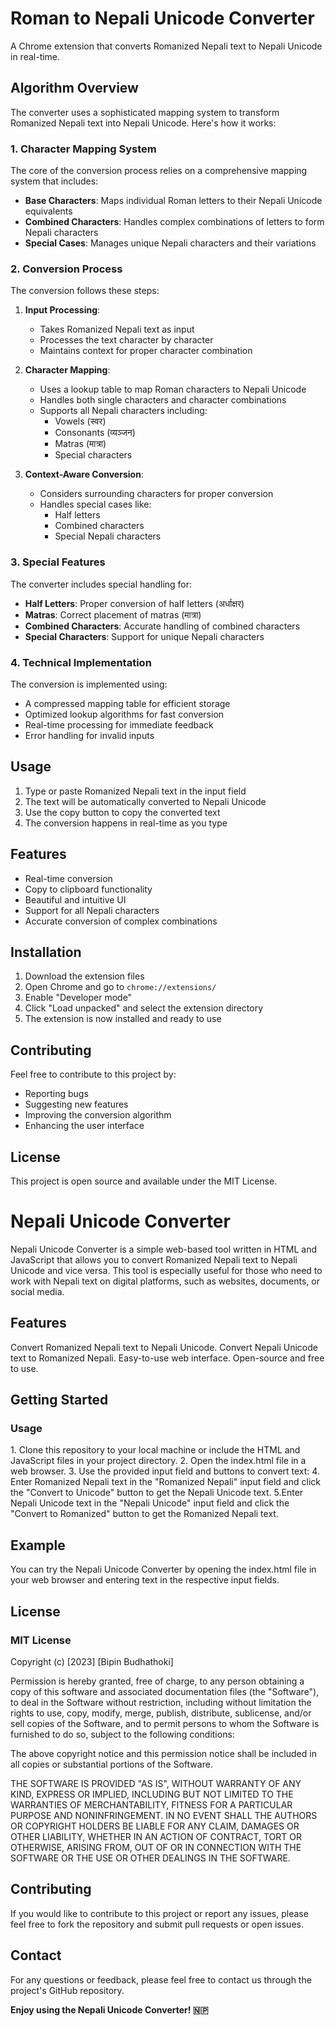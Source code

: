 # Roman to Nepali Unicode Converter

A Chrome extension that converts Romanized Nepali text to Nepali Unicode in real-time.

## Algorithm Overview

The converter uses a sophisticated mapping system to transform Romanized Nepali text into Nepali Unicode. Here's how it works:

### 1. Character Mapping System

The core of the conversion process relies on a comprehensive mapping system that includes:

- **Base Characters**: Maps individual Roman letters to their Nepali Unicode equivalents
- **Combined Characters**: Handles complex combinations of letters to form Nepali characters
- **Special Cases**: Manages unique Nepali characters and their variations

### 2. Conversion Process

The conversion follows these steps:

1. **Input Processing**:
   - Takes Romanized Nepali text as input
   - Processes the text character by character
   - Maintains context for proper character combination

2. **Character Mapping**:
   - Uses a lookup table to map Roman characters to Nepali Unicode
   - Handles both single characters and character combinations
   - Supports all Nepali characters including:
     - Vowels (स्वर)
     - Consonants (व्यञ्जन)
     - Matras (मात्रा)
     - Special characters

3. **Context-Aware Conversion**:
   - Considers surrounding characters for proper conversion
   - Handles special cases like:
     - Half letters
     - Combined characters
     - Special Nepali characters

### 3. Special Features

The converter includes special handling for:

- **Half Letters**: Proper conversion of half letters (अर्धाक्षर)
- **Matras**: Correct placement of matras (मात्रा)
- **Combined Characters**: Accurate handling of combined characters
- **Special Characters**: Support for unique Nepali characters

### 4. Technical Implementation

The conversion is implemented using:

- A compressed mapping table for efficient storage
- Optimized lookup algorithms for fast conversion
- Real-time processing for immediate feedback
- Error handling for invalid inputs

## Usage

1. Type or paste Romanized Nepali text in the input field
2. The text will be automatically converted to Nepali Unicode
3. Use the copy button to copy the converted text
4. The conversion happens in real-time as you type

## Features

- Real-time conversion
- Copy to clipboard functionality
- Beautiful and intuitive UI
- Support for all Nepali characters
- Accurate conversion of complex combinations

## Installation

1. Download the extension files
2. Open Chrome and go to `chrome://extensions/`
3. Enable "Developer mode"
4. Click "Load unpacked" and select the extension directory
5. The extension is now installed and ready to use

## Contributing

Feel free to contribute to this project by:
- Reporting bugs
- Suggesting new features
- Improving the conversion algorithm
- Enhancing the user interface

## License

This project is open source and available under the MIT License.

<h1>Nepali Unicode Converter</h1>
Nepali Unicode Converter is a simple web-based tool written in HTML and JavaScript that allows you to convert Romanized Nepali text to Nepali Unicode and vice versa. This tool is especially useful for those who need to work with Nepali text on digital platforms, such as websites, documents, or social media.

<h2>Features</h2>
Convert Romanized Nepali text to Nepali Unicode.
Convert Nepali Unicode text to Romanized Nepali.
Easy-to-use web interface.
Open-source and free to use.

<h2>Getting Started</h2>
<h3>Usage</h3>
1. Clone this repository to your local machine or include the HTML and JavaScript files in your project directory.
2. Open the index.html file in a web browser.
3. Use the provided input field and buttons to convert text:
4. Enter Romanized Nepali text in the "Romanized Nepali" input field and click the "Convert to Unicode" button to get the Nepali Unicode text.
5.Enter Nepali Unicode text in the "Nepali Unicode" input field and click the "Convert to Romanized" button to get the Romanized Nepali text.

<h2>Example</h2>
You can try the Nepali Unicode Converter by opening the index.html file in your web browser and entering text in the respective input fields.

<h2>License</h2>
<h3>MIT License</h3>

Copyright (c) [2023] [Bipin Budhathoki]

Permission is hereby granted, free of charge, to any person obtaining a copy
of this software and associated documentation files (the "Software"), to deal
in the Software without restriction, including without limitation the rights
to use, copy, modify, merge, publish, distribute, sublicense, and/or sell
copies of the Software, and to permit persons to whom the Software is
furnished to do so, subject to the following conditions:

The above copyright notice and this permission notice shall be included in all
copies or substantial portions of the Software.

THE SOFTWARE IS PROVIDED "AS IS", WITHOUT WARRANTY OF ANY KIND, EXPRESS OR
IMPLIED, INCLUDING BUT NOT LIMITED TO THE WARRANTIES OF MERCHANTABILITY,
FITNESS FOR A PARTICULAR PURPOSE AND NONINFRINGEMENT. IN NO EVENT SHALL THE
AUTHORS OR COPYRIGHT HOLDERS BE LIABLE FOR ANY CLAIM, DAMAGES OR OTHER
LIABILITY, WHETHER IN AN ACTION OF CONTRACT, TORT OR OTHERWISE, ARISING FROM,
OUT OF OR IN CONNECTION WITH THE SOFTWARE OR THE USE OR OTHER DEALINGS IN THE
SOFTWARE.

<h2>Contributing</h2>
If you would like to contribute to this project or report any issues, please feel free to fork the repository and submit pull requests or open issues.

<h2>Contact</h2>
For any questions or feedback, please feel free to contact us through the project's GitHub repository.

<b>Enjoy using the Nepali Unicode Converter! 🇳🇵<b>